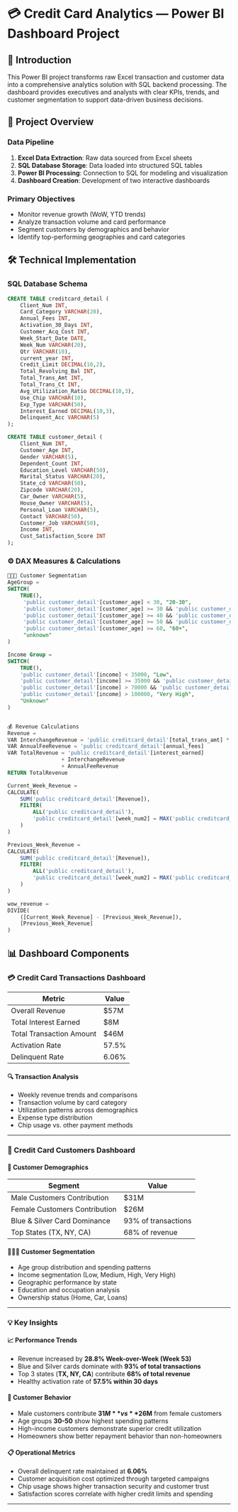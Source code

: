 # 💳 Credit Card Analytics — Power BI Dashboard Project

## 📌 Introduction
This Power BI project transforms raw Excel transaction and customer data into a comprehensive analytics solution with SQL backend processing. The dashboard provides executives and analysts with clear KPIs, trends, and customer segmentation to support data-driven business decisions.

## 📂 Project Overview

### Data Pipeline
1. **Excel Data Extraction**: Raw data sourced from Excel sheets
2. **SQL Database Storage**: Data loaded into structured SQL tables
3. **Power BI Processing**: Connection to SQL for modeling and visualization
4. **Dashboard Creation**: Development of two interactive dashboards

### Primary Objectives
- Monitor revenue growth (WoW, YTD trends)
- Analyze transaction volume and card performance
- Segment customers by demographics and behavior
- Identify top-performing geographies and card categories

## 🛠️ Technical Implementation

### SQL Database Schema
```sql
CREATE TABLE creditcard_detail (
    Client_Num INT,
    Card_Category VARCHAR(20),
    Annual_Fees INT,
    Activation_30_Days INT,
    Customer_Acq_Cost INT,
    Week_Start_Date DATE,
    Week_Num VARCHAR(20),
    Qtr VARCHAR(10),
    current_year INT,
    Credit_Limit DECIMAL(10,2),
    Total_Revolving_Bal INT,
    Total_Trans_Amt INT,
    Total_Trans_Ct INT,
    Avg_Utilization_Ratio DECIMAL(10,3),
    Use_Chip VARCHAR(10),
    Exp_Type VARCHAR(50),
    Interest_Earned DECIMAL(10,3),
    Delinquent_Acc VARCHAR(5)
);

CREATE TABLE customer_detail (
    Client_Num INT,
    Customer_Age INT,
    Gender VARCHAR(5),
    Dependent_Count INT,
    Education_Level VARCHAR(50),
    Marital_Status VARCHAR(20),
    State_cd VARCHAR(50),
    Zipcode VARCHAR(20),
    Car_Owner VARCHAR(5),
    House_Owner VARCHAR(5),
    Personal_Loan VARCHAR(5),
    Contact VARCHAR(50),
    Customer_Job VARCHAR(50),
    Income INT,
    Cust_Satisfaction_Score INT
);
```
### ⚙️ DAX Measures & Calculations
```sql
🧑‍🤝‍🧑 Customer Segmentation
AgeGroup = 
SWITCH(
    TRUE(),
     'public customer_detail'[customer_age] < 30, "20-30",
     'public customer_detail'[customer_age] >= 30 && 'public customer_detail'[customer_age] < 40, "30-40",
     'public customer_detail'[customer_age] >= 40 && 'public customer_detail'[customer_age] < 50, "40-50",
     'public customer_detail'[customer_age] >= 50 && 'public customer_detail'[customer_age] < 60, "50-60",
     'public customer_detail'[customer_age] >= 60, "60+",
     "unknown"
)

Income Group = 
SWITCH(
    TRUE(),
    'public customer_detail'[income] < 35000, "Low",
    'public customer_detail'[income] >= 35000 && 'public customer_detail'[income] <= 70000, "Medium",
    'public customer_detail'[income] > 70000 && 'public customer_detail'[income] <= 100000, "High",
    'public customer_detail'[income] > 100000, "Very High",
    "Unknown"
)


💰 Revenue Calculations
Revenue = 
VAR InterchangeRevenue = 'public creditcard_detail'[total_trans_amt] * 0.02
VAR AnnualFeeRevenue = 'public creditcard_detail'[annual_fees]
VAR TotalRevenue = 'public creditcard_detail'[interest_earned] 
                 + InterchangeRevenue 
                 + AnnualFeeRevenue
RETURN TotalRevenue

Current_Week_Revenue = 
CALCULATE(
    SUM('public creditcard_detail'[Revenue]),
    FILTER(
        ALL('public creditcard_detail'),
        'public creditcard_detail'[week_num2] = MAX('public creditcard_detail'[week_num2])
    )
)

Previous_Week_Revenue = 
CALCULATE(
    SUM('public creditcard_detail'[Revenue]),
    FILTER(
        ALL('public creditcard_detail'),
        'public creditcard_detail'[week_num2] = MAX('public creditcard_detail'[week_num2]) - 1
    )
)

wow_revenue = 
DIVIDE(
    ([Current_Week_Revenue] - [Previous_Week_Revenue]),
    [Previous_Week_Revenue]
)
```
## 📊 Dashboard Components

### 💳 Credit Card Transactions Dashboard

| **Metric**              | **Value**   |
|--------------------------|-------------|
| Overall Revenue          | $57M        |
| Total Interest Earned    | $8M         |
| Total Transaction Amount | $46M        |
| Activation Rate          | 57.5%       |
| Delinquent Rate          | 6.06%       |

#### 🔍 Transaction Analysis
- Weekly revenue trends and comparisons  
- Transaction volume by card category  
- Utilization patterns across demographics  
- Expense type distribution  
- Chip usage vs. other payment methods  

---

### 👥 Credit Card Customers Dashboard

#### 📌 Customer Demographics

| **Segment**                     | **Value**   |
|---------------------------------|-------------|
| Male Customers Contribution     | $31M        |
| Female Customers Contribution   | $26M        |
| Blue & Silver Card Dominance    | 93% of transactions |
| Top States (TX, NY, CA)         | 68% of revenue |

#### 🧑‍🤝‍🧑 Customer Segmentation
- Age group distribution and spending patterns  
- Income segmentation (Low, Medium, High, Very High)  
- Geographic performance by state  
- Education and occupation analysis  
- Ownership status (Home, Car, Loans)  

---

### 💡 Key Insights

#### 📈 Performance Trends
- Revenue increased by **28.8% Week-over-Week (Week 53)**  
- Blue and Silver cards dominate with **93% of total transactions**  
- Top 3 states (**TX, NY, CA**) contribute **68% of total revenue**  
- Healthy activation rate of **57.5% within 30 days**  

#### 👥 Customer Behavior
- Male customers contribute **$31M** vs **$26M** from female customers  
- Age groups **30-50** show highest spending patterns  
- High-income customers demonstrate superior credit utilization  
- Homeowners show better repayment behavior than non-homeowners  

#### 📋 Operational Metrics
- Overall delinquent rate maintained at **6.06%**  
- Customer acquisition cost optimized through targeted campaigns  
- Chip usage shows higher transaction security and customer trust  
- Satisfaction scores correlate with higher credit limits and spending  

---

